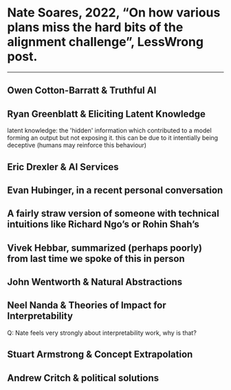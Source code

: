 # Nate Soares, 2022, “On how various plans miss the hard bits of the alignment challenge”, LessWrong post.

---
## Owen Cotton-Barratt & Truthful AI 

## Ryan Greenblatt & Eliciting Latent Knowledge
latent knowledge: the 'hidden' information which contributed to a model forming an output but not exposing it. this can be due to it intentially being deceptive (humans may reinforce this behaviour)

## Eric Drexler & AI Services

## Evan Hubinger, in a recent personal conversation

## A fairly straw version of someone with technical intuitions like Richard Ngo’s or Rohin Shah’s

## Vivek Hebbar, summarized (perhaps poorly) from last time we spoke of this in person

## John Wentworth & Natural Abstractions

## Neel Nanda & Theories of Impact for Interpretability
Q: Nate feels very strongly about interpretability work, why is that?

## Stuart Armstrong & Concept Extrapolation

## Andrew Critch & political solutions
